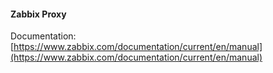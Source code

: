 #### Zabbix Proxy

Documentation: [https://www.zabbix.com/documentation/current/en/manual](https://www.zabbix.com/documentation/current/en/manual)